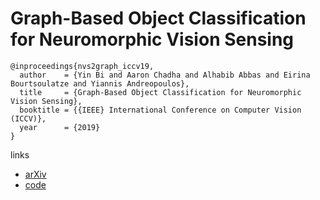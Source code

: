 # Graph-Based Object Classification for Neuromorphic Vision Sensing

```
@inproceedings{nvs2graph_iccv19,
  author    = {Yin Bi and Aaron Chadha and Alhabib Abbas and Eirina Bourtsoulatze and Yiannis Andreopoulos},
  title     = {Graph-Based Object Classification for Neuromorphic Vision Sensing},
  booktitle = {{IEEE} International Conference on Computer Vision (ICCV)},
  year      = {2019}
}
```

links
- [arXiv](https://arxiv.org/abs/1908.06648)
- [code](https://github.com/PIX2NVS/NVS2Graph)

